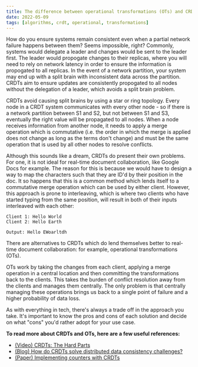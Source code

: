 ```yaml
---
title: The difference between operational transformations (OTs) and CRDTs
date: 2022-05-09
tags: [algorithms, crdt, operational, transformations]
---
```


How do you ensure systems remain consistent even when a partial network failure happens between them? Seems impossible, right? Commonly, systems would delegate a leader and changes would be sent to the leader first. The leader would propogate changes to their replicas, where you will need to rely on network latency in order to ensure the information is propogated to all replicas. In the event of a network partition, your system may end up with a split brain with inconsistent data across the partition. CRDTs aim to ensure updates are consistently propogated to all nodes without the delegation of a leader, which avoids a split brain problem.

CRDTs avoid causing split brains by using a star or ring topology<!--QC1-->. Every node in a CRDT system communicates with every other node - so if there is a network partition between S1 and S2, but not between S1 and S3, eventually the right value will be propagated to all nodes. When a node receives information from another node, it needs to apply a merge operation which is commutative<!--QC2--> (i.e. the order in which the merge is applied does not change as long as the terms don't change) and must be the same operation that is used by all other nodes to resolve conflicts.

Although this sounds like a dream, CRDTs do present their own problems. For one, it is not ideal for real-time document collaboration, like Google Docs for example. The reason for this is because we would have to design a way to map the characters such that they are ID'd by their position in the doc. It so happens that this is a common method which lends itself to a commutative merge operation which can be used by either client. However, this approach is prone to interleaving<!--QC3-->, which is where two clients who have started typing from the same position, will result in both of their inputs interleaved with each other:

```
Client 1: Hello World
Client 2: Hello Earth

Output: Hello EWoarltdh
```

There are alternatives to CRDTs which do lend themselves better to real-time document collaboration: for example, operational transformations (OTs).

OTs work by taking the changes from each client, applying a merge operation in a central location and then committing the transformations back to the clients. This takes the burden of conflict resolution away from the clients and manages them centrally<!--QC4-->. The only problem is that centrally managing these operations brings us back to a single point of failure and a higher probability of data loss<!--QC5-->.

As with everything in tech, there's always a trade off in the approach you take. It's important to know the pros and cons of each solution and decide on what "cons" you'd rather adopt for your use case.

**To read more about CRDTs and OTs, here are a few useful references:**

* [(Video) CRDTs: The Hard Parts][1]
* [(Blog) How do CRDTs solve distributed data consistency challenges?][2]
* [(Paper) Implementing counters with CRDTs][3]

<!-- References -->
[1]: <https://martin.kleppmann.com/2020/07/06/crdt-hard-parts-hydra.html> (Martin Kleppmann talk on CRDTs)
[2]: <https://ably.com/blog/crdts-distributed-data-consistency-challenges#what-are-operational-transforms> (Ably blog on CRDTs)
[3]: <https://www.cs.utexas.edu/~rossbach/cs380p-fall2019/papers/Counters.html> (Implementing counters with CRDTs)

<!-- Questions and comments - refer to IDs with QC prefix

1. Confirm that star topology is the correct terminology here
2. Confirm that declarative is the right terminology here
3. Include a nicer diagram to explain interleaving
4. Do the operations still have to be commutative in OTs? Re-watch Martin Kleppmann's video again.
5. Confirm these are actually the drawbacks of OT by wathcing Kleppman's video
-->